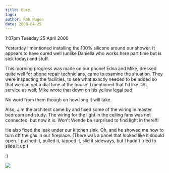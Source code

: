 ```yaml
---
title: busy
tags: 
author: Rob Nugen
date: 2000-04-25
---
```



<p class=date>1:07pm Tuesday 25 April 2000</p>

<p>Yesterday I mentioned installing the 100% silicone around our shower.  It appears to have cured well (unlike Daniella who works here part time but is sick today) and stuff.

<p>This morning progress was made on our phone!  Edna and Mike, dressed quite well for phone repair technicians, came to examine the situation.  They were inspecting the facilities, to see what exactly needed to be added so that we can get a dial tone at the house!  I mentioned that I'd like DSL service as well; Mike wrote that down on his yellow legal pad.

<p>No word from them though on how long it will take.

<p>Also, Jim the architect came by and fixed some of the wiring in master bedroom and study.  The wiring for the light in the ceiling fans was not connected, but now it is.  Won't Wende be surprised to find light in there!!!

<p>He also fixed the leak under our kitchen sink.  Oh, and he showed me how to turn off the gas in our fireplace.  (There was a panel that looked like it should open.  I pushed it, pulled it, tapped it, slid it sideways, but I hadn't tried to slide it up.)

<p>:)

<p><img src="/images/rob/wL-ROB.gif">

